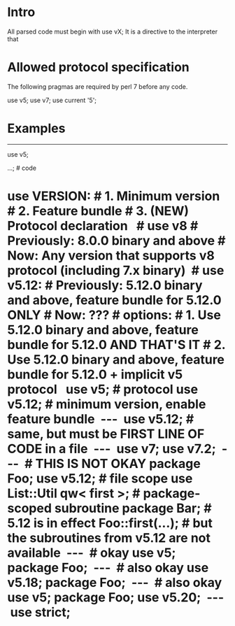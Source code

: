 # Intro

All parsed code must begin with use vX; It is a directive to the interpreter that 

# Allowed protocol specification

The following pragmas are required by perl 7 before any code. 

use v5;
use v7;
use current '5'; 

# Examples

---

use v5;

...; # code


# use VERSION: # 1. Minimum version # 2. Feature bundle # 3. (NEW) Protocol declaration   # use v8 # Previously: 8.0.0 binary and above # Now:        Any version that supports v8 protocol (including 7.x binary)  # use v5.12: # Previously: 5.12.0 binary and above, feature bundle for 5.12.0 ONLY # Now: ??? # options: #   1. Use 5.12.0 binary and above, feature bundle for 5.12.0 AND THAT'S IT #   2. Use 5.12.0 binary and above, feature bundle for 5.12.0 + implicit v5 protocol   use v5;    # protocol use v5.12; # minimum version, enable feature bundle  ---  use v5.12; # same, but must be FIRST LINE OF CODE in a file  ---  use v7; use v7.2;  ---  # THIS IS NOT OKAY package Foo; use v5.12;                  # file scope use List::Util qw< first >; # package-scoped subroutine package Bar; # 5.12 is in effect Foo::first(...); # but the subroutines from v5.12 are not available  ---  # okay use v5; package Foo;  ---  # also okay use v5.18; package Foo;  ---  # also okay use v5; package Foo; use v5.20;  ---  use strict;